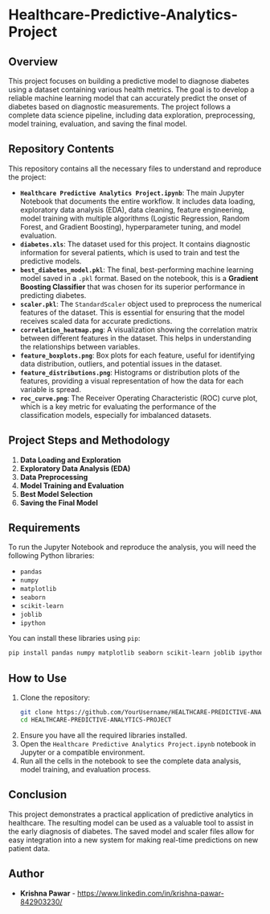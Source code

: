 # Healthcare-Predictive-Analytics-Project

## Overview

This project focuses on building a predictive model to diagnose diabetes using a dataset containing various health metrics. The goal is to develop a reliable machine learning model that can accurately predict the onset of diabetes based on diagnostic measurements. The project follows a complete data science pipeline, including data exploration, preprocessing, model training, evaluation, and saving the final model.

## Repository Contents

This repository contains all the necessary files to understand and reproduce the project:

  * **`Healthcare Predictive Analytics Project.ipynb`**: The main Jupyter Notebook that documents the entire workflow. It includes data loading, exploratory data analysis (EDA), data cleaning, feature engineering, model training with multiple algorithms (Logistic Regression, Random Forest, and Gradient Boosting), hyperparameter tuning, and model evaluation.
  * **`diabetes.xls`**: The dataset used for this project. It contains diagnostic information for several patients, which is used to train and test the predictive models.
  * **`best_diabetes_model.pkl`**: The final, best-performing machine learning model saved in a `.pkl` format. Based on the notebook, this is a **Gradient Boosting Classifier** that was chosen for its superior performance in predicting diabetes.
  * **`scaler.pkl`**: The `StandardScaler` object used to preprocess the numerical features of the dataset. This is essential for ensuring that the model receives scaled data for accurate predictions.
  * **`correlation_heatmap.png`**: A visualization showing the correlation matrix between different features in the dataset. This helps in understanding the relationships between variables.
  * **`feature_boxplots.png`**: Box plots for each feature, useful for identifying data distribution, outliers, and potential issues in the dataset.
  * **`feature_distributions.png`**: Histograms or distribution plots of the features, providing a visual representation of how the data for each variable is spread.
  * **`roc_curve.png`**: The Receiver Operating Characteristic (ROC) curve plot, which is a key metric for evaluating the performance of the classification models, especially for imbalanced datasets.

## Project Steps and Methodology

1.  **Data Loading and Exploration**
2.  **Exploratory Data Analysis (EDA)**
3.  **Data Preprocessing**
4.  **Model Training and Evaluation**
5.  **Best Model Selection**
6.  **Saving the Final Model**

## Requirements

To run the Jupyter Notebook and reproduce the analysis, you will need the following Python libraries:

  * `pandas`
  * `numpy`
  * `matplotlib`
  * `seaborn`
  * `scikit-learn`
  * `joblib`
  * `ipython`

You can install these libraries using `pip`:

```bash
pip install pandas numpy matplotlib seaborn scikit-learn joblib ipython
```

## How to Use

1.  Clone the repository:
    ```bash
    git clone https://github.com/YourUsername/HEALTHCARE-PREDICTIVE-ANALYTICS-PROJECT.git
    cd HEALTHCARE-PREDICTIVE-ANALYTICS-PROJECT
    ```
2.  Ensure you have all the required libraries installed.
3.  Open the `Healthcare Predictive Analytics Project.ipynb` notebook in Jupyter or a compatible environment.
4.  Run all the cells in the notebook to see the complete data analysis, model training, and evaluation process.

## Conclusion

This project demonstrates a practical application of predictive analytics in healthcare. The resulting model can be used as a valuable tool to assist in the early diagnosis of diabetes. The saved model and scaler files allow for easy integration into a new system for making real-time predictions on new patient data.

## Author

  * **Krishna Pawar** - https://www.linkedin.com/in/krishna-pawar-842903230/
